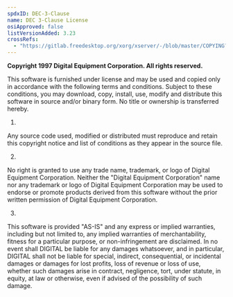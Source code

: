 ```yaml
---
spdxID: DEC-3-Clause
name: DEC 3-Clause License
osiApproved: false
listVersionAdded: 3.23
crossRefs: 
  - "https://gitlab.freedesktop.org/xorg/xserver/-/blob/master/COPYING?ref_type=heads#L239"
---
```


**Copyright 1997 Digital Equipment Corporation. All rights reserved.**

This software is furnished under license and may be used and copied only in accordance with the following terms and conditions. Subject to these conditions, you may download, copy, install, use, modify and distribute this software in source and/or binary form. No title or ownership is transferred hereby.

1)
  Any source code used, modified or distributed must reproduce and retain this copyright notice and list of conditions as they appear in the source file.

2)
  No right is granted to use any trade name, trademark, or logo of Digital Equipment Corporation. Neither the "Digital Equipment Corporation" name nor any trademark or logo of Digital Equipment Corporation may be used to endorse or promote products derived from this software without the prior written permission of Digital Equipment Corporation.

3)
  This software is provided "AS-IS" and any express or implied warranties, including but not limited to, any implied warranties of merchantability, fitness for a particular purpose, or non-infringement are disclaimed. In no event shall DIGITAL be liable for any damages whatsoever, and in particular, DIGITAL shall not be liable for special, indirect, consequential, or incidental damages or damages for lost profits, loss of revenue or loss of use, whether such damages arise in contract, negligence, tort, under statute, in equity, at law or otherwise, even if advised of the possibility of such damage.
